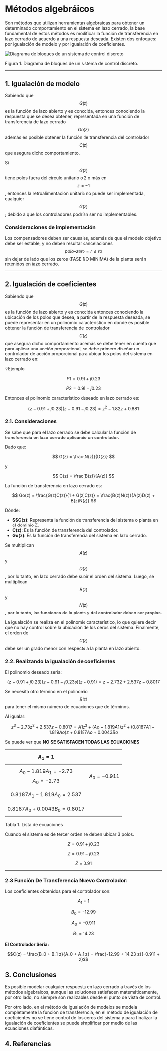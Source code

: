 # Métodos algebráicos

Son métodos que utilizan herramientas algebraicas para obtener un determinado comportamiento en el sistema en lazo cerrado, la base fundamental de estos métodos es modificar la función de transferencia en lazo cerrado de acuerdo a una respuesta deseada. Existen dos enfoques: por igualación de modelo y por igualación de coeficientes.

![Diagrama de bloques de un sistema de control discreto](https://github.com/user-attachments/assets/1cffeb00-64ad-406d-90fa-b0cc48ba9d35)

Figura 1. Diagrama de bloques de un sistema de control discreto.

---

## 1. Igualación de modelo
Sabiendo que $$G(z)$$ es la función de lazo abierto y es conocida, entonces conociendo la respuesta que se desea obtener, representada en una función de transferencia de lazo cerrado  $$Go(z)$$ además es posible obtener la función de transferencia del controlador $$C(z)$$ que asegura dicho comportamiento.

Si $$G(z)$$ tiene polos fuera del circulo unitario o 2 o más en $$z = -1$$, entonces la retroalimentación unitaria no puede ser implementada, cualquier $$G(z)$$; debido a que los controladores podrían ser no implementables.

  ### Consideraciones de implementación
  Los compensadores deben ser causales, además de que el modelo objetivo debe ser estable, y no deben       resultar cancelaciones $$polo – zero =r≤ro$$ sin dejar de lado que los zeros (FASE NO MINIMA) de la planta serán retenidos en lazo cerrado.

---

## 2. Igualación de coeficientes
Sabiendo que $$G(z)$$ es la función de lazo abierto y es conocida entonces conociendo la ubicación de los polos que desea, a partir de la respuesta deseada, se puede representar en un polinomio característico en donde es posible obtener la función de transferencia del controlador $$C(z)$$ que asegura dicho comportamiento además se debe tener en cuenta que para aplicar una acción proporcional, se debe primero diseñar un controlador de acción proporcional para ubicar los polos del sistema en lazo cerrado en:

💡Ejemplo

$$P1=0.91+j0.23 $$

$$P2=0.91-j0.23 $$

Entonces el polinomio característico deseado en lazo cerrado es:

$$(z-0.91+j0.23)(z-0.91-j0.23)=z^2-1.82z+0.881$$

### 2.1. Consideraciones
Se sabe que para el lazo cerrado se debe calcular la función de transferencia en lazo cerrado aplicando un controlador.

Dado que:

$$ G(z) = \frac{N(z)}{D(z)} $$

y 

$$ C(z) = \frac{B(z)}{A(z)} $$

La función de transferencia en lazo cerrado es:

$$ Go(z) = \frac{G(z)C(z)}{1 + G(z)C(z)} = \frac{B(z)N(z)}{A(z)D(z) + B(z)N(z)} $$

Dónde:

- **$$G(z)**: Representa la función de transferencia del sistema o planta en el dominio Z.
- **C(z)**: Es la función de transferencia del controlador.
- **Go(z)**: Es la función de transferencia del sistema en lazo cerrado.

Se multiplican $$A(z)$$ y $$D(z)$$, por lo tanto, en lazo cerrado debe subir el orden del sistema. Luego, se multiplican $$B(z)$$ y $$N(z)$$, por lo tanto, las funciones de la planta y del controlador deben ser propias.

La igualación se realiza en el polinomio característico, lo que quiere decir que no hay control sobre la ubicación de los ceros del sistema. Finalmente, el orden de $$C(z)$$ debe ser un grado menor con respecto a la planta en lazo abierto.

### 2.2. Realizando la igualación de coeficientes
El polinomio deseado sería: 

$$(z-0.91+j0.23)(z-0.91-j0.23s)(z-0.91)=z-2.732+2.537z-0.8017$$

Se necesita otro término en el polinomio $$B(z)$$ para tener el mismo número de ecuaciones que de términos.

Al igualar:

$$z^3-2.73z^2+2.537z-0.8017 = A1z^3+(Ao-1.819A1)z^2+(0.8187A1-1.819Ao)z+0.8187Ao+0.0043Bo$$



Se puede ver que **NO SE SATISFACEN TODAS LAS ECUACIONES**

| $$A_1=1$$                           |            |
|-------------------------------------|------------|
| $$A_0-1.819A_1=-2.73$$ $$A_0=-2.73$$ | $$A_0=-0.911$$ |
| $$0.8187A_1-1.819A_0=2.537$$         |            |
| $$0.8187A_0+0.0043B_0=0.8017$$       |            |

Tabla 1. Lista de ecuaciones


Cuando el sistema es de tercer orden se deben ubicar 3 polos.

$$Z=0.91+j0.23$$

$$Z=0.91-j0.23$$

$$Z=0.91$$


---

### 2.3 Función De Transferencia Nuevo Controlador:
Los coeficientes obtenidos para el controlador son:

$$ A_1 = 1 $$

$$ B_0 = -12.99 $$

$$ A_0 = -0.911 $$

$$ B_1 = 14.23 $$

**El Controlador Sería:**

$$C(z) = \frac{B_0 + B_1 z}{A_0 + A_1 z} = \frac{-12.99 + 14.23 z}{-0.911 + z}$$

## 3. Conclusiones
Es posible modelar cualquier respuesta en lazo cerrado a través de los métodos algebraicos, aunque las soluciones satisfacen matemáticamente, por otro lado, no siempre son realizables desde el punto de vista de control.

Por otro lado, en el método de igualación de modelos se modela completamente la función de transferencia, en el método de igualación de coeficientes no se tiene control de los ceros del sistema y para finalizar la igualación de coeficientes se puede simplificar por medio de las ecuaciones diafánticas.

## 4. Referencias

